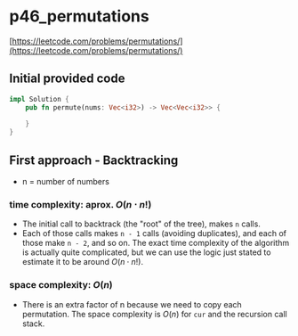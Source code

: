 # p46_permutations
[https://leetcode.com/problems/permutations/](https://leetcode.com/problems/permutations/)

## Initial provided code
```Rust
impl Solution {
    pub fn permute(nums: Vec<i32>) -> Vec<Vec<i32>> {
        
    }
}
```
## First approach - Backtracking

- n = number of numbers

### time complexity: aprox. $O(n \cdot n!)$

- The initial call to backtrack (the "root" of the tree), makes `n` calls.
- Each of those calls makes `n - 1` calls (avoiding duplicates), and each of those make `n - 2`, and so on. The exact time complexity of the algorithm is actually quite complicated, but we can use the logic just stated to estimate it to be around $O(n \cdot n!)$.

### space complexity: $O(n)$
- There is an extra factor of n because we need to copy each permutation. The space complexity is $O(n)$ for `cur` and the recursion call stack.



